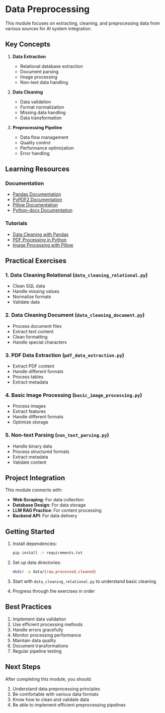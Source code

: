 # Data Preprocessing

This module focuses on extracting, cleaning, and preprocessing data from various sources for AI system integration.

## Key Concepts

1. **Data Extraction**
   - Relational database extraction
   - Document parsing
   - Image processing
   - Non-text data handling

2. **Data Cleaning**
   - Data validation
   - Format normalization
   - Missing data handling
   - Data transformation

3. **Preprocessing Pipeline**
   - Data flow management
   - Quality control
   - Performance optimization
   - Error handling

## Learning Resources

### Documentation
- [Pandas Documentation](https://pandas.pydata.org/docs/)
- [PyPDF2 Documentation](https://pypdf2.readthedocs.io/)
- [Pillow Documentation](https://pillow.readthedocs.io/)
- [Python-docx Documentation](https://python-docx.readthedocs.io/)

### Tutorials
- [Data Cleaning with Pandas](https://pandas.pydata.org/docs/getting_started/intro_tutorials/07_clean_data.html)
- [PDF Processing in Python](https://www.geeksforgeeks.org/working-with-pdf-files-in-python/)
- [Image Processing with Pillow](https://pillow.readthedocs.io/en/stable/handbook/tutorial.html)

## Practical Exercises

### 1. Data Cleaning Relational (`data_cleaning_relational.py`)
- Clean SQL data
- Handle missing values
- Normalize formats
- Validate data

### 2. Data Cleaning Document (`data_cleaning_document.py`)
- Process document files
- Extract text content
- Clean formatting
- Handle special characters

### 3. PDF Data Extraction (`pdf_data_extraction.py`)
- Extract PDF content
- Handle different formats
- Process tables
- Extract metadata

### 4. Basic Image Processing (`basic_image_processing.py`)
- Process images
- Extract features
- Handle different formats
- Optimize storage

### 5. Non-text Parsing (`non_text_parsing.py`)
- Handle binary data
- Process structured formats
- Extract metadata
- Validate content

## Project Integration

This module connects with:
- **Web Scraping**: For data collection
- **Database Design**: For data storage
- **LLM RAG Practice**: For content processing
- **Backend API**: For data delivery

## Getting Started

1. Install dependencies:
   ```bash
   pip install -r requirements.txt
   ```

2. Set up data directories:
   ```bash
   mkdir -p data/{raw,processed,cleaned}
   ```

3. Start with `data_cleaning_relational.py` to understand basic cleaning

4. Progress through the exercises in order

## Best Practices

1. Implement data validation
2. Use efficient processing methods
3. Handle errors gracefully
4. Monitor processing performance
5. Maintain data quality
6. Document transformations
7. Regular pipeline testing

## Next Steps

After completing this module, you should:
1. Understand data preprocessing principles
2. Be comfortable with various data formats
3. Know how to clean and validate data
4. Be able to implement efficient preprocessing pipelines 